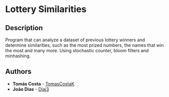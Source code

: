 # Lottery Similarities

## Description

Program that can analyze a dataset of previous lottery winners and determine similarities, such as the most prized numbers, the names that win the most and many more.
Using stochastic counter, bloom filters and minhashing.

## Authors

* **Tomás Costa** - [TomasCostaK](https://github.com/TomasCostaK)
* **João Dias** - [Diaj3](https://github.com/Diaj3)

